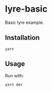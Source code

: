 # lyre-basic

Basic lyre example.

## Installation

```
yarn
```

## Usage

Run with:

```
yarn dev
```
